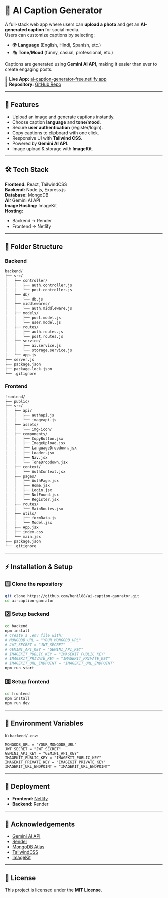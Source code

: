# 📸 AI Caption Generator

A full-stack web app where users can **upload a photo** and get an **AI-generated caption** for social media.  
Users can customize captions by selecting:
- 🌍 **Language** (English, Hindi, Spanish, etc.)  
- 🎭 **Tone/Mood** (funny, casual, professional, etc.)  

Captions are generated using **Gemini AI API**, making it easier than ever to create engaging posts.

🔗 **Live App:** [ai-caption-generator-free.netlify.app](https://ai-caption-generator-free.netlify.app/)  
📂 **Repository:** [GitHub Repo](https://github.com/henil88/ai-caption-ganrator.git)  

---

## 🚀 Features
- Upload an image and generate captions instantly.  
- Choose caption **language** and **tone/mood**.  
- Secure **user authentication** (register/login).  
- Copy captions to clipboard with one click.  
- Responsive UI with **Tailwind CSS**.  
- Powered by **Gemini AI API**.  
- Image upload & storage with **ImageKit**.  

---

## 🛠️ Tech Stack
**Frontend:** React, TailwindCSS  
**Backend:** Node.js, Express.js  
**Database:** MongoDB  
**AI:** Gemini AI API  
**Image Hosting:** ImageKit  
**Hosting:**  
- Backend → Render  
- Frontend → Netlify  

---

## 📂 Folder Structure

### Backend
```bash
backend/
├── src/
│   ├── controller/
│   │   ├── auth.controller.js
│   │   └── post.controller.js
│   ├── db/
│   │   └── db.js
│   ├── middlewares/
│   │   └── auth.middleware.js
│   ├── models/
│   │   ├── post.model.js
│   │   └── user.model.js
│   ├── routes/
│   │   ├── auth.routes.js
│   │   └── post.routes.js
│   ├── service/
│   │   ├── ai.service.js
│   │   └── storage.service.js
│   └── app.js
├── server.js
├── package.json
├── package-lock.json
└── .gitignore
```

### Frontend

```bash
frontend/
├── public/
├── src/
│   ├── api/
│   │   ├── authapi.js
│   │   └── imageapi.js
│   ├── assets/
│   │   └── img-icon/
│   ├── components/
│   │   ├── CopyButton.jsx
│   │   ├── ImageUpload.jsx
│   │   ├── LanguageDropdown.jsx
│   │   ├── Loader.jsx
│   │   ├── Nav.jsx
│   │   └── ToneDropdown.jsx
│   ├── context/
│   │   └── AuthContext.jsx
│   ├── pages/
│   │   ├── AuthPage.jsx
│   │   ├── Home.jsx
│   │   ├── Login.jsx
│   │   ├── NotFound.jsx
│   │   └── Register.jsx
│   ├── routes/
│   │   └── MainRoutes.jsx
│   ├── utils/
│   │   ├── formData.js
│   │   └── Model.jsx
│   ├── App.jsx
│   ├── index.css
│   └── main.jsx
├── package.json
└── .gitignore
```

---

## ⚡ Installation & Setup

### 1️⃣ Clone the repository

```bash
git clone https://github.com/henil88/ai-caption-ganrator.git
cd ai-caption-ganrator
```

### 2️⃣ Setup backend

```bash
cd backend
npm install
# Create a .env file with:
# MONGODB_URL = "YOUR_MONGODB_URL"
# JWT_SECRET = "JWT_SECRET"
# GEMINI_API_KEY = "GEMINI_API_KEY"
# IMAGEKIT_PUBLIC_KEY = "IMAGEKIT_PUBLIC_KEY"
# IMAGEKIT_PRIVATE_KEY = "IMAGEKIT_PRIVATE_KEY"
# IMAGEKIT_URL_ENDPOINT = "IMAGEKIT_URL_ENDPOINT"
npm run start
```

### 3️⃣ Setup frontend

```bash
cd frontend
npm install
npm run dev
```

---

## 🔑 Environment Variables

In `backend/.env`:

```env
MONGODB_URL = "YOUR_MONGODB_URL"
JWT_SECRET = "JWT_SECRET"
GEMINI_API_KEY = "GEMINI_API_KEY"
IMAGEKIT_PUBLIC_KEY = "IMAGEKIT_PUBLIC_KEY"
IMAGEKIT_PRIVATE_KEY = "IMAGEKIT_PRIVATE_KEY"
IMAGEKIT_URL_ENDPOINT = "IMAGEKIT_URL_ENDPOINT"
```

---

## 🚀 Deployment

* **Frontend:** [Netlify](https://ai-caption-generator-free.netlify.app/)  
* **Backend:** Render  

---

## 🙌 Acknowledgements

* [Gemini AI API](https://ai.google.dev/)  
* [Render](https://render.com/)  
* [MongoDB Atlas](https://www.mongodb.com/atlas)  
* [TailwindCSS](https://tailwindcss.com/)  
* [ImageKit](https://imagekit.io/)  

---

## 📜 License

This project is licensed under the **MIT License**.
